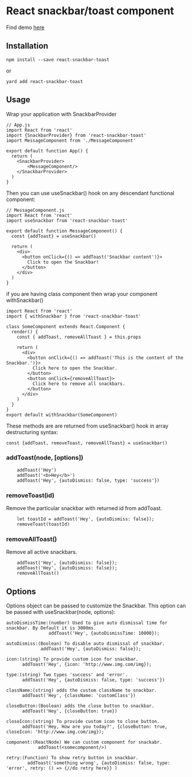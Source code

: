 # React snackbar/toast component
Find demo [here](https://codesandbox.io/s/recursing-flower-0xrvz?fontsize=14&hidenavigation=1&theme=dark)
## Installation

```
npm install --save react-snackbar-toast
```

or

```
yard add react-snackbar-toast
```

## Usage

Wrap your application with SnackbarProvider

```
// App.js
import React from 'react'
import {SnackbarProvider} from 'react-snackbar-toast'
import MessageComponent from './MessageComponent'

export default function App() {
  return (
    <SnackbarProvider>
        <MessageComponent/>
    </SnackbarProvider>
  )
}
```

Then you can use useSnackbar() hook on any descendant functional component:

```
// MessageComponent.js
import React from 'react'
import useSnackbar from 'react-snackbar-toast'

export default function MessageComponent() {
  const {addToast} = useSnackbar()

  return (
    <div>
      <button onClick={() => addToast('Snackbar content')}>
        Click to open the Snackbar!
      </button>
    </div>
  )
}
```

if you are having class component then wrap your component withSnackbar()

```
import React from 'react'
import { withSnackbar } from 'react-snackbar-toast'
 
class SomeComponent extends React.Component {
  render() {
    const { addToast, removeAllToast } = this.props
 
    return (
      <div>
        <button onClick={() => addToast('This is the content of the Snackbar.')}>
          Click here to open the Snackbar.
        </button>
        <button onClick={removeAllToast}>
          Click here to remove all snackbars.
        </button>
      </div>
    )
  }
}
export default withSnackbar(SomeComponent)

```

These methods are are returned from useSnackbar() hook in array destructuring syntax:

```
const {addToast, removeToast, removeAllToast} = useSnackbar()
```

### addToast(node, [options])

```
    addToast('Hey')
    addToast('<b>Hey</b>')
    addToast('Hey', {autoDismiss: false, type: 'success'})
```

### removeToast(id)

Remove the particular snackbar with returned id from addToast.

```
    let toastId = addToast('Hey', {autoDismiss: false});
    removeToast(toastId)
```

### removeAllToast()

Remove all active snackbars.

```
    addToast('Hey', {autoDismiss: false});
    addToast('Hey', {autoDismiss: false});
    removeAllToast()
```
    

## Options

Options object can be passed to customize the Snackbar. This option can be passed with useSnackbar(node, options):

    autoDismissTime:(number) Used to give auto dismissal time for snackbar. By Default it is 3000ms.
                    addToast('Hey', {autoDismissTime: 10000});

    autoDismiss:(Boolean) To disable auto dismissal of snackbar.
                 addToast('Hey', {autoDismiss: false});

    icon:(string) To provide custom icon for snackbar. 
          addToast('Hey', {icon: 'http://www.img.com/img});

    type:(string) Two types 'success' and 'error'.
          addToast('Hey', {autoDismiss: false, type: 'success'})

    className:(string) adds the custom className to snackbar.
          addToast('Hey', {className: 'customClass'})

    closeButton:(Boolean) adds the close button to snackbar.
          addToast('Hey', {closeButton: true})

    closeIcon:(string) To provide custom icon to close button.
          addToast('Hey, How are you today?', {closeButton: true, closeIcon: 'http://www.img.com/img});
          
    component:(ReactNode) We can custom component for snackabr.
                addToast(<somecomponent/>)

    retry:(Function) To show retry button in snackbar.
            addToast('something wrong', {autoDismiss: false, type: 'error', retry: () => {//do retry here}} )

